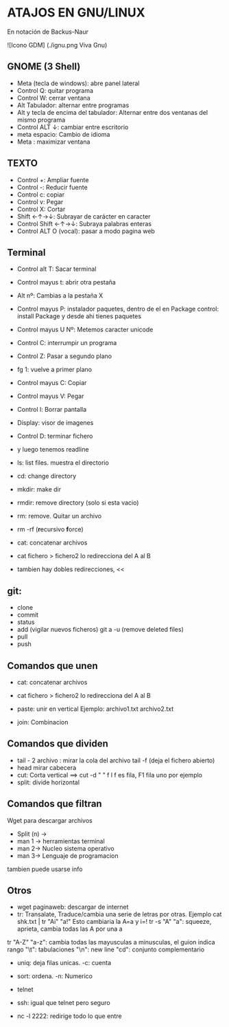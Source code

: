 # ATAJOS EN GNU/LINUX

En notación de Backus-Naur

![Icono GDM] (./ignu.png Viva Gnu)

## GNOME (3 Shell) 

- Meta (tecla de windows): abre panel lateral
- Control Q: quitar programa
- Control W: cerrar ventana
- Alt Tabulador: alternar entre programas
- Alt y tecla de encima del tabulador: Alternar entre dos ventanas del mismo programa
- Control ALT ↓: cambiar entre escritorio
- meta espacio: Cambio de idioma
- Meta : maximizar ventana

## TEXTO

- Control +: Ampliar fuente
- Control -: Reducir fuente
- Control c: copiar
- Control v: Pegar
- Control X: Cortar
- Shift ←↑→↓: Subrayar de carácter en caracter
- Control Shift ←↑→↓: Subraya palabras enteras
- Control ALT O (vocal): pasar a modo pagina web 

## Terminal

- Control alt T: Sacar terminal
- Control mayus t: abrir otra pestaña
- Alt nº: Cambias a la pestaña X
- Control mayus P: instalador paquetes, dentro de el en Package control: install Package y desde ahi tienes paquetes 
- Control mayus U Nº: Metemos caracter unicode

- Control C: interrumpir un programa
- Control Z: Pasar a segundo plano
- fg 1: vuelve a primer plano

- Control mayus C: Copiar
- Control mayus V: Pegar
- Control l: Borrar pantalla
- Display: visor de imagenes
- Control D: terminar fichero

- y luego tenemos readline

- ls: list files. muestra el directorio
- cd: change directory
- mkdir: make dir
- rmdir: remove directory (solo si esta vacio)
- rm: remove. Quitar un archivo
- rm -rf (**r**ecursivo **f**orce)
- cat: concatenar archivos
- cat fichero > fichero2 lo redirecciona del A al B
- tambien hay dobles redirecciones, <<

## git:

- clone
- commit
- status
- add (vigilar nuevos ficheros)
  git a -u (remove deleted files)
- pull
- push

## Comandos que unen
- cat: concatenar archivos
- cat fichero > fichero2 lo redirecciona del A al B
- paste: unir en vertical    Ejemplo: archivo1.txt archivo2.txt

- join: Combinacion

## Comandos que dividen
- tail - 2 archivo : mirar la cola del archivo
tail -f (deja el fichero abierto)
- head mirar cabecera
- cut: Corta vertical ==> cut -d " " f l
f es fila, F1 fila uno por ejemplo
- split: divide horizontal

## Comandos que filtran

Wget para descargar archivos 
- Split (n) → 
- man 1 → herramientas terminal 
- man 2→ Nucleo sistema operativo
- man 3→ Lenguaje de programacion

tambien puede usarse info

## Otros
- wget paginaweb: descargar de internet
- tr: Transalate, Traduce/cambia una serie de letras por otras.  Ejemplo cat shk.txt | tr "Ai" "a!"   Esto cambiaria la A=a y i=!
tr -s "A" "a": squeeze, aprieta, cambia todas las A por una a

tr "A-Z" "a-z": cambia todas las mayusculas a minusculas, el guion indica rango
	"\t": tabulaciones
	"\n": new line
	"cd": conjunto complementario

- uniq: deja filas unicas. -c: cuenta
- sort: ordena. -n: Numerico

- telnet 
- ssh: igual que telnet pero seguro
- nc -l 2222: redirige todo lo que entre 